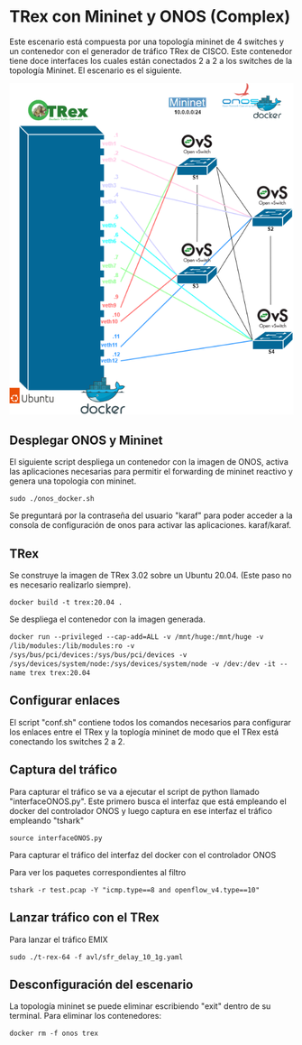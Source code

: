 # TRex con Mininet y ONOS (Complex)
Este escenario está compuesta por una topología mininet de 4 switches y un contenedor con el generador de tráfico TRex de CISCO. Este contenedor tiene doce interfaces los cuales están conectados 2 a 2 a los switches de la topología Mininet.
El escenario es el siguiente.
<p align="center">
  <img src="../img/TREX-MininetComplex.png">
</p>

## Desplegar ONOS y Mininet
El siguiente script despliega un contenedor con la imagen de ONOS, activa las aplicaciones necesarias para permitir el forwarding de mininet reactivo y genera una topologia con mininet.
~~~
sudo ./onos_docker.sh 
~~~
Se preguntará por la contraseña del usuario "karaf" para poder acceder a la consola de configuración de onos para activar las aplicaciones. karaf/karaf.

## TRex
Se construye la imagen de TRex 3.02 sobre un Ubuntu 20.04. (Este paso no es necesario realizarlo siempre).
~~~
docker build -t trex:20.04 .
~~~

Se despliega el contenedor con la imagen generada.
~~~
docker run --privileged --cap-add=ALL -v /mnt/huge:/mnt/huge -v /lib/modules:/lib/modules:ro -v /sys/bus/pci/devices:/sys/bus/pci/devices -v /sys/devices/system/node:/sys/devices/system/node -v /dev:/dev -it --name trex trex:20.04
~~~

## Configurar enlaces
El script "conf.sh" contiene todos los comandos necesarios para configurar los enlaces entre el TRex y la toplogía mininet de modo que el TRex está conectando los switches 2 a 2. 


## Captura del tráfico
Para capturar el tráfico se va a ejecutar el script de python llamado "interfaceONOS.py". 
Este primero busca el interfaz que está empleando el docker del controlador ONOS y luego captura en ese interfaz el tráfico empleando "tshark"
~~~
source interfaceONOS.py
~~~

Para capturar el tráfico del interfaz del docker con el controlador ONOS

Para ver los paquetes correspondientes al filtro
~~~
tshark -r test.pcap -Y "icmp.type==8 and openflow_v4.type==10"
~~~

## Lanzar tráfico con el TRex
Para lanzar el tráfico EMIX
~~~
sudo ./t-rex-64 -f avl/sfr_delay_10_1g.yaml
~~~


## Desconfiguración del escenario 
La topología mininet se puede eliminar escribiendo "exit" dentro de su terminal.
Para eliminar los contenedores:
~~~
docker rm -f onos trex
~~~
